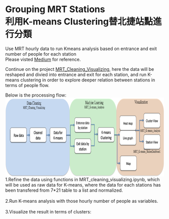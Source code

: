 # Grouping MRT Stations</br>利用K-means Clustering替北捷站點進行分類</br>
Use MRT hourly data to run Kmeans analysis based on entrance and exit number of people for each station 
</br>
Please visted [Medium](https://medium.com/urban-matters/%E6%8D%B7%E9%81%8B%E5%88%86%E6%99%822-f351661ce609) for reference.

Continue on the project [MRT_Cleaning_Visualizing](https://github.com/ShihWen/MRT_Cleaning_Visualizing), here the data will be reshaped and divied into entrance and exit for each station, and run K-means clustering in order to explore deeper relation between stations in terms of people flow.</br>

Below is the processing flow:
</br>
<img align="right" src="https://github.com/ShihWen/MRT_Kmeans/blob/master/image/flow_chart.png" alt="alt text"  height="250">
</br>

1.Refine the data using functions in MRT_cleaning_visualizing.ipynb, which will be used as raw data for K-means, where the data for each stations has been transfered from 7*21 table to a list and normalized.
</br>
</br>
2.Run K-means analysis with those hourly number of people as variables.
</br>
</br>
3.Visualize the result in terms of clusters:
</br>

